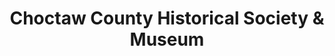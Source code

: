 ---
layout: repo
title: "Choctaw County Historical Society & Museum"
id: 24871
permalink: repos/24871/
---